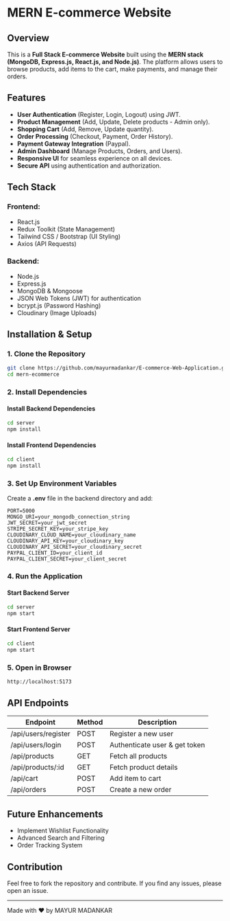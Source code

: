 # MERN E-commerce Website

## Overview
This is a **Full Stack E-commerce Website** built using the **MERN stack (MongoDB, Express.js, React.js, and Node.js)**. The platform allows users to browse products, add items to the cart, make payments, and manage their orders.

## Features
- **User Authentication** (Register, Login, Logout) using JWT.
- **Product Management** (Add, Update, Delete products - Admin only).
- **Shopping Cart** (Add, Remove, Update quantity).
- **Order Processing** (Checkout, Payment, Order History).
- **Payment Gateway Integration** (Paypal).
- **Admin Dashboard** (Manage Products, Orders, and Users).
- **Responsive UI** for seamless experience on all devices.
- **Secure API** using authentication and authorization.

## Tech Stack
### Frontend:
- React.js
- Redux Toolkit (State Management)
- Tailwind CSS / Bootstrap (UI Styling)
- Axios (API Requests)

### Backend:
- Node.js
- Express.js
- MongoDB & Mongoose
- JSON Web Tokens (JWT) for authentication
- bcrypt.js (Password Hashing)
- Cloudinary (Image Uploads)

## Installation & Setup
### 1. Clone the Repository
```sh
git clone https://github.com/mayurmadankar/E-commerce-Web-Application.git
cd mern-ecommerce
```

### 2. Install Dependencies
#### Install Backend Dependencies
```sh
cd server
npm install
```

#### Install Frontend Dependencies
```sh
cd client
npm install
```

### 3. Set Up Environment Variables
Create a **.env** file in the backend directory and add:
```env
PORT=5000
MONGO_URI=your_mongodb_connection_string
JWT_SECRET=your_jwt_secret
STRIPE_SECRET_KEY=your_stripe_key
CLOUDINARY_CLOUD_NAME=your_cloudinary_name
CLOUDINARY_API_KEY=your_cloudinary_key
CLOUDINARY_API_SECRET=your_cloudinary_secret
PAYPAL_CLIENT_ID=your_client_id
PAYPAL_CLIENT_SECRET=your_client_secret
```

### 4. Run the Application
#### Start Backend Server
```sh
cd server
npm start
```

#### Start Frontend Server
```sh
cd client
npm start
```

### 5. Open in Browser
```
http://localhost:5173
```

## API Endpoints
| Endpoint               | Method | Description                     |
|------------------------|--------|---------------------------------|
| /api/users/register   | POST   | Register a new user            |
| /api/users/login      | POST   | Authenticate user & get token  |
| /api/products        | GET    | Fetch all products             |
| /api/products/:id    | GET    | Fetch product details          |
| /api/cart            | POST   | Add item to cart               |
| /api/orders          | POST   | Create a new order             |

## Future Enhancements
- Implement Wishlist Functionality
- Advanced Search and Filtering
- Order Tracking System

## Contribution
Feel free to fork the repository and contribute. If you find any issues, please open an issue.

---
Made with ❤️ by MAYUR MADANKAR
